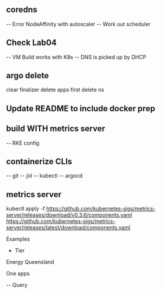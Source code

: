 
## coredns
-- Error NodeAffinity with autoscaler
-- Work out scheduler

## Check Lab04
-- VM Build works with K8s
-- DNS is picked up by DHCP

## argo delete
clear finalizer
delete apps first
delete ns

## Update README to include docker prep

## build WITH metrics server
-- RKE config

## containerize CLIs
-- git
-- jid
-- kubectl
-- argocd

## metrics server
kubectl apply -f https://github.com/kubernetes-sigs/metrics-server/releases/download/v0.3.6/components.yaml
https://github.com/kubernetes-sigs/metrics-server/releases/latest/download/components.yaml

Examples
- Tier

Energy Queensland

One apps

-- Query
